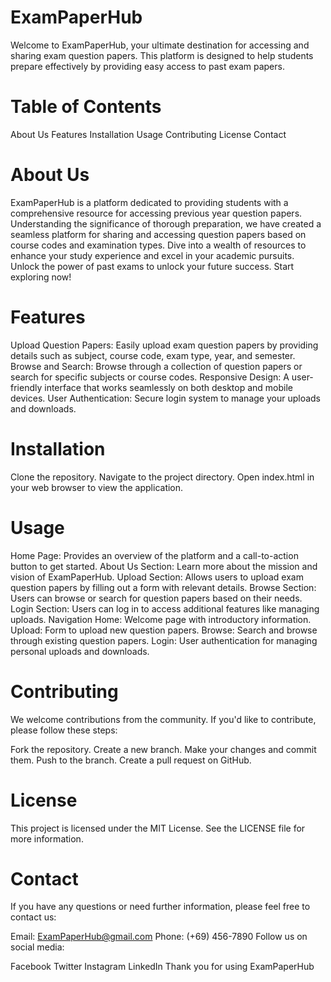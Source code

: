 # ExamPaperHub
Welcome to ExamPaperHub, your ultimate destination for accessing and sharing exam question papers. This platform is designed to help students prepare effectively by providing easy access to past exam papers.

# Table of Contents
About Us
Features
Installation
Usage
Contributing
License
Contact
# About Us
ExamPaperHub is a platform dedicated to providing students with a comprehensive resource for accessing previous year question papers. Understanding the significance of thorough preparation, we have created a seamless platform for sharing and accessing question papers based on course codes and examination types. Dive into a wealth of resources to enhance your study experience and excel in your academic pursuits. Unlock the power of past exams to unlock your future success. Start exploring now!

# Features
Upload Question Papers: Easily upload exam question papers by providing details such as subject, course code, exam type, year, and semester.
Browse and Search: Browse through a collection of question papers or search for specific subjects or course codes.
Responsive Design: A user-friendly interface that works seamlessly on both desktop and mobile devices.
User Authentication: Secure login system to manage your uploads and downloads.
# Installation
Clone the repository.
Navigate to the project directory.
Open index.html in your web browser to view the application.
# Usage
Home Page: Provides an overview of the platform and a call-to-action button to get started.
About Us Section: Learn more about the mission and vision of ExamPaperHub.
Upload Section: Allows users to upload exam question papers by filling out a form with relevant details.
Browse Section: Users can browse or search for question papers based on their needs.
Login Section: Users can log in to access additional features like managing uploads.
Navigation
Home: Welcome page with introductory information.
Upload: Form to upload new question papers.
Browse: Search and browse through existing question papers.
Login: User authentication for managing personal uploads and downloads.
# Contributing
We welcome contributions from the community. If you'd like to contribute, please follow these steps:

Fork the repository.
Create a new branch.
Make your changes and commit them.
Push to the branch.
Create a pull request on GitHub.
# License
This project is licensed under the MIT License. See the LICENSE file for more information.

# Contact
If you have any questions or need further information, please feel free to contact us:

Email: ExamPaperHub@gmail.com
Phone: (+69) 456-7890
Follow us on social media:

Facebook
Twitter
Instagram
LinkedIn
Thank you for using ExamPaperHub
